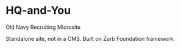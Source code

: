# HQ-and-You
Old Navy Recruiting Microsite

Standalone site, not in a CMS. Built on Zurb Foundation framework.